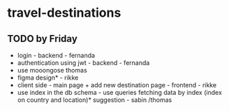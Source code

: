 # travel-destinations

## TODO by Friday

- login - backend - fernanda
- authentication using jwt - backend - fernanda
- use mooongose thomas
- figma design\* - rikke
- client side - main page + add new destination page - frontend - rikke
- use index in the db schema - use queries fetching data by index (index on country and location)\* suggestion - sabin /thomas
